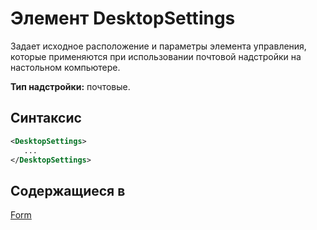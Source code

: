 # <a name="desktopsettings-element"></a>Элемент DesktopSettings

Задает исходное расположение и параметры элемента управления, которые применяются при использовании почтовой надстройки на настольном компьютере.

**Тип надстройки:** почтовые.

## <a name="syntax"></a>Синтаксис

```XML
<DesktopSettings>
   ...
</DesktopSettings>
```

## <a name="contained-in"></a>Содержащиеся в

[Form](form.md)

